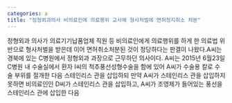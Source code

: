 ```yaml
---
categories: a
title: "정형외과의사 비의료인에 의료행위 교사해 형사처벌에 면허정지취소 처분"
---
```

정형외과 의사가 의료기기납품업체 직원 등 비의료인에게 의료행위를 하게 한 의료법 위반으로 형사처벌을 받은데 이어 면허취소처분된 것이 정당하다는 판결이 나왔다.A씨는 경북에 있는 C병원에서 정형외과 과장으로 근무하던 의사이다. A씨는 2015년 6월23일 C병원 내 수술실에서 환자 I씨의 척추풍선성형수술을 함에 있어 A씨가 수술용 칼로 수술 부위를 절개한 다음 스테인리스 관을 삽입하되 만약 A씨가 스테인리스 관을 삽입하지 못하면 비의료인인 D씨가 스테인리스 관을 삽입하고, A씨가 조영제가 들어있는 풍선을 스테인리스 관에 삽입한 다음